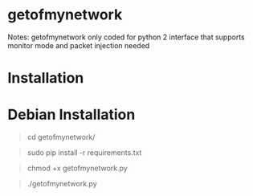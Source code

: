 # getofmynetwork

Notes:
getofmynetwork only coded for python 2
interface that supports monitor mode and packet injection needed


# Installation

# Debian Installation

> cd getofmynetwork/


> sudo pip install -r requirements.txt


> chmod +x getofmynetwork.py


> ./getofmynetwork.py
